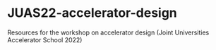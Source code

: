 # JUAS22-accelerator-design
Resources for the workshop on accelerator design (Joint Universities Accelerator School 2022)
